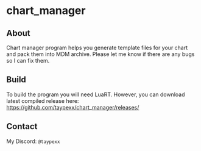 # chart_manager
## About
Chart manager program helps you generate template files for your chart and pack them into MDM archive. Please let me know if there are any bugs so I can fix them.
## Build
To build the program you will need LuaRT. However, you can download latest compiled release here:
https://github.com/taypexx/chart_manager/releases/
## Contact
My Discord: `@taypexx`
